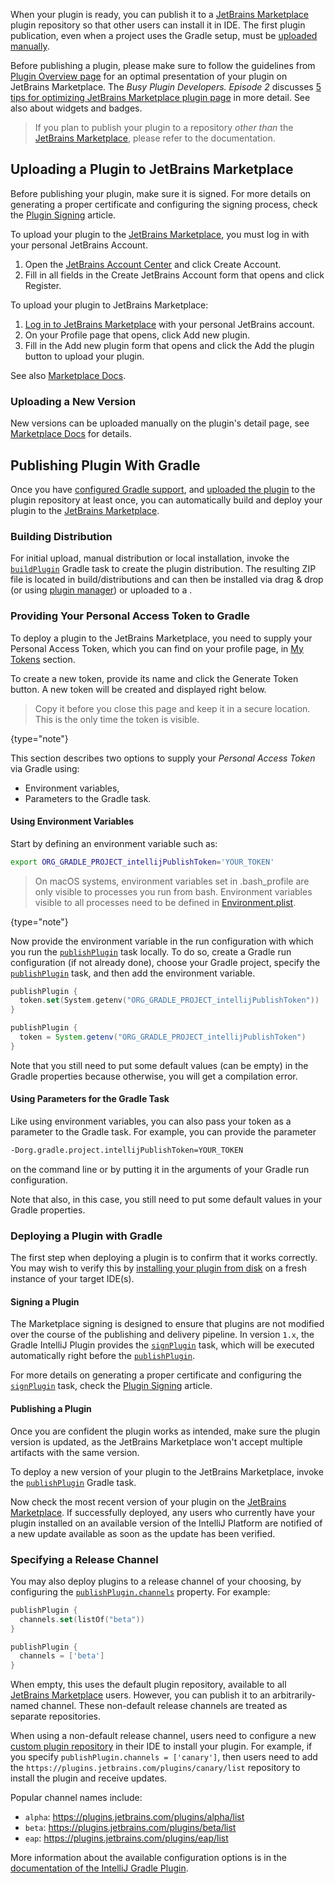 [//]: # (title: Publishing a Plugin)

<!-- Copyright 2000-2022 JetBrains s.r.o. and contributors. Use of this source code is governed by the Apache 2.0 license. -->

When your plugin is ready, you can publish it to a [JetBrains Marketplace](https://plugins.jetbrains.com) plugin repository so that other users can install it in IDE.
The first plugin publication, even when a project uses the Gradle setup, must be [uploaded manually](#uploading-a-plugin-to-jetbrains-marketplace).

Before publishing a plugin, please make sure to follow the guidelines from [Plugin Overview page](https://plugins.jetbrains.com/docs/marketplace/plugin-overview-page.html) for an optimal presentation of your plugin on JetBrains Marketplace.
The _Busy Plugin Developers. Episode 2_ discusses [5 tips for optimizing JetBrains Marketplace plugin page](https://youtu.be/oB1GA9JeeiY?t=52) in more detail.
See also [](marketing.md) about widgets and badges.

> If you plan to publish your plugin to a repository _other than_ the [JetBrains Marketplace](https://plugins.jetbrains.com), please refer to the [](custom_plugin_repository.md) documentation.

## Uploading a Plugin to JetBrains Marketplace

Before publishing your plugin, make sure it is signed.
For more details on generating a proper certificate and configuring the signing process, check the [Plugin Signing](plugin_signing.md) article.

<procedure title="Creating JetBrains Account">

To upload your plugin to the [JetBrains Marketplace](https://plugins.jetbrains.com), you must log in with your personal JetBrains Account.

1. Open the [JetBrains Account Center](https://account.jetbrains.com) and click <control>Create Account</control>.
2. Fill in all fields in the <control>Create JetBrains Account</control> form that opens and click <control>Register</control>.

</procedure>

<procedure title="Uploading plugin">

To upload your plugin to JetBrains Marketplace:

1. [Log in to JetBrains Marketplace](https://plugins.jetbrains.com/author/me) with your personal JetBrains account.
2. On your Profile page that opens, click <control>Add new plugin</control>.
3. Fill in the <control>Add new plugin</control> form that opens and click the <control>Add the plugin</control> button to upload your plugin.

See also [Marketplace Docs](https://plugins.jetbrains.com/docs/marketplace/uploading-a-new-plugin.html).

</procedure>

### Uploading a New Version

New versions can be uploaded manually on the plugin's detail page, see [Marketplace Docs](https://plugins.jetbrains.com/docs/marketplace/plugin-updates.html) for details.

## Publishing Plugin With Gradle

Once you have [configured Gradle support](configuring_plugin_project.md), and [uploaded the plugin](#uploading-a-plugin-to-jetbrains-marketplace) to the plugin repository at least once, you can automatically build and deploy your plugin to the [JetBrains Marketplace](https://plugins.jetbrains.com).

### Building Distribution

For initial upload, manual distribution or local installation, invoke the [`buildPlugin`](tools_gradle_intellij_plugin.md#tasks-buildplugin) Gradle task to create the plugin distribution.
The resulting ZIP file is located in <path>build/distributions</path> and can then be installed via drag & drop (or using [plugin manager](https://www.jetbrains.com/help/idea/managing-plugins.html#installing-plugins-from-disk))
or uploaded to a [](custom_plugin_repository.md).

### Providing Your Personal Access Token to Gradle

To deploy a plugin to the JetBrains Marketplace, you need to supply your Personal Access Token, which you can find on your profile page, in [My Tokens](https://plugins.jetbrains.com/author/me/tokens) section.

To create a new token, provide its name and click the <control>Generate Token</control> button.
A new token will be created and displayed right below.

> Copy it before you close this page and keep it in a secure location.
> This is the only time the token is visible.
>
{type="note"}

This section describes two options to supply your _Personal Access Token_ via Gradle using:
* Environment variables,
* Parameters to the Gradle task.

#### Using Environment Variables

Start by defining an environment variable such as:

```bash
export ORG_GRADLE_PROJECT_intellijPublishToken='YOUR_TOKEN'
```

> On macOS systems, environment variables set in <path>.bash_profile</path> are only visible to processes you run from bash.
> Environment variables visible to all processes need to be defined in [Environment.plist](https://developer.apple.com/library/archive/qa/qa1067/_index.html).
>
{type="note"}

Now provide the environment variable in the run configuration with which you run the [`publishPlugin`](tools_gradle_intellij_plugin.md#tasks-publishplugin) task locally.
To do so, create a Gradle run configuration (if not already done), choose your Gradle project, specify the [`publishPlugin`](tools_gradle_intellij_plugin.md#tasks-publishplugin) task, and then add the environment variable.

<tabs group="languages">
<tab title="Kotlin" group-key="kotlin">

```kotlin
publishPlugin {
  token.set(System.getenv("ORG_GRADLE_PROJECT_intellijPublishToken"))
}
```

</tab>
<tab title="Groovy" group-key="groovy">

```groovy
publishPlugin {
  token = System.getenv("ORG_GRADLE_PROJECT_intellijPublishToken")
}
```

</tab>
</tabs>


Note that you still need to put some default values (can be empty) in the Gradle properties because otherwise, you will get a compilation error.

#### Using Parameters for the Gradle Task

Like using environment variables, you can also pass your token as a parameter to the Gradle task.
For example, you can provide the parameter

```bash
-Dorg.gradle.project.intellijPublishToken=YOUR_TOKEN
```
on the command line or by putting it in the arguments of your Gradle run configuration.

Note that also, in this case, you still need to put some default values in your Gradle properties.

### Deploying a Plugin with Gradle

The first step when deploying a plugin is to confirm that it works correctly.
You may wish to verify this by [installing your plugin from disk](https://www.jetbrains.com/help/idea/managing-plugins.html) on a fresh instance of your target IDE(s).

#### Signing a Plugin

The Marketplace signing is designed to ensure that plugins are not modified over the course of the publishing and delivery pipeline.
In version `1.x`, the Gradle IntelliJ Plugin provides the [`signPlugin`](tools_gradle_intellij_plugin.md#tasks-signplugin) task, which will be executed automatically right before the [`publishPlugin`](tools_gradle_intellij_plugin.md#tasks-publishplugin).

For more details on generating a proper certificate and configuring the [`signPlugin`](tools_gradle_intellij_plugin.md#tasks-signplugin) task, check the [Plugin Signing](plugin_signing.md) article.

#### Publishing a Plugin

Once you are confident the plugin works as intended, make sure the plugin version is updated, as the JetBrains Marketplace won't accept multiple artifacts with the same version.

To deploy a new version of your plugin to the JetBrains Marketplace, invoke the [`publishPlugin`](tools_gradle_intellij_plugin.md#tasks-publishplugin) Gradle task.

Now check the most recent version of your plugin on the [JetBrains Marketplace](https://plugins.jetbrains.com/).
If successfully deployed, any users who currently have your plugin installed on an available version of the IntelliJ Platform are notified of a new update available as soon as the update has been verified.

### Specifying a Release Channel

You may also deploy plugins to a release channel of your choosing, by configuring the [`publishPlugin.channels`](tools_gradle_intellij_plugin.md#tasks-publishplugin-channels) property.
For example:

<tabs group="languages">
<tab title="Kotlin" group-key="kotlin">

```kotlin
publishPlugin {
  channels.set(listOf("beta"))
}
```

</tab>
<tab title="Groovy" group-key="groovy">

```groovy
publishPlugin {
  channels = ['beta']
}
```

</tab>
</tabs>

When empty, this uses the default plugin repository, available to all [JetBrains Marketplace](https://plugins.jetbrains.com/) users.
However, you can publish it to an arbitrarily-named channel.
These non-default release channels are treated as separate repositories.

When using a non-default release channel, users need to configure a new [custom plugin repository](https://www.jetbrains.com/help/idea/managing-plugins.html#repos) in their IDE to install your plugin.
For example, if you specify `publishPlugin.channels = ['canary']`, then users need to add the `https://plugins.jetbrains.com/plugins/canary/list` repository to install the plugin and receive updates.

Popular channel names include:
* `alpha`: https://plugins.jetbrains.com/plugins/alpha/list
* `beta`: https://plugins.jetbrains.com/plugins/beta/list
* `eap`: https://plugins.jetbrains.com/plugins/eap/list

More information about the available configuration options is in the [documentation of the IntelliJ Gradle Plugin](tools_gradle_intellij_plugin.md#tasks-publishplugin).

